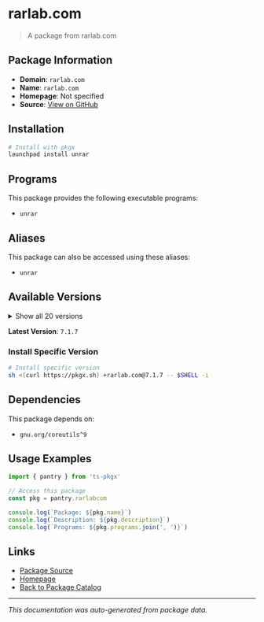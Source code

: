 # rarlab.com

> A package from rarlab.com

## Package Information

- **Domain**: `rarlab.com`
- **Name**: `rarlab.com`
- **Homepage**: Not specified
- **Source**: [View on GitHub](https://github.com/pkgxdev/pantry/tree/main/projects/rarlab.com/package.yml)

## Installation

```bash
# Install with pkgx
launchpad install unrar
```

## Programs

This package provides the following executable programs:

- `unrar`

## Aliases

This package can also be accessed using these aliases:

- `unrar`

## Available Versions

<details>
<summary>Show all 20 versions</summary>

- `7.1.7`, `7.1.6`, `7.1.5`, `7.1.4`, `7.1.2`
- `7.1.1`, `7.0.9`, `7.0.8`, `7.0.7`, `7.0.6`
- `7.0.5`, `7.0.4`, `7.0.3`, `7.0.2`, `7.0.1`
- `6.2.12`, `6.2.11`, `6.2.10`, `6.2.9`, `6.2.8`

</details>

**Latest Version**: `7.1.7`

### Install Specific Version

```bash
# Install specific version
sh <(curl https://pkgx.sh) +rarlab.com@7.1.7 -- $SHELL -i
```

## Dependencies

This package depends on:

- `gnu.org/coreutils^9`

## Usage Examples

```typescript
import { pantry } from 'ts-pkgx'

// Access this package
const pkg = pantry.rarlabcom

console.log(`Package: ${pkg.name}`)
console.log(`Description: ${pkg.description}`)
console.log(`Programs: ${pkg.programs.join(', ')}`)
```

## Links

- [Package Source](https://github.com/pkgxdev/pantry/tree/main/projects/rarlab.com/package.yml)
- [Homepage](#)
- [Back to Package Catalog](../package-catalog.md)

---

*This documentation was auto-generated from package data.*

